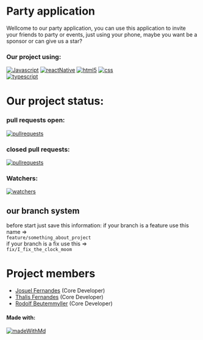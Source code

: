 # Party application

Wellcome to our party application, you can use this application to invite your friends to party or events, just using your phone, maybe you want be a sponsor or can give
us a star?  
### Our project using:   
[![Javascript](https://img.shields.io/badge/JavaScript-F7DF1E?style=for-the-badge&logo=javascript&logoColor=black)]()
[![reactNative](https://img.shields.io/badge/React_Native-20232A?style=for-the-badge&logo=react&logoColor=61DAFB)]() 
[![html5](https://img.shields.io/badge/HTML5-E34F26?style=for-the-badge&logo=html5&logoColor=white)]() 
[![css](https://img.shields.io/badge/CSS3-1572B6?style=for-the-badge&logo=css3&logoColor=white)]()  
[![typescript](https://img.shields.io/badge/TypeScript-007ACC?style=for-the-badge&logo=typescript&logoColor=white)]()

# Our project status:
 ### pull requests open:
   [![pullrequests](https://img.shields.io/github/issues-pr/{digitalheadhunt}/{projectEventosFront}.svg)]()
 ### closed pull requests:
   [![pullrequests](https://img.shields.io/github/issues-pr-closed/{digitalheadhunt}/{projectEventosFront}.svg)]()
 ### Watchers:
   [![watchers](https://img.shields.io/github/watchers/{digitalheadhunt}/{projectEventosFront}.svg)]()

## our branch system
 before start just save this information: 
  if your branch is a feature use this name =>  
  `feature/something_about_project`  
  if your branch is a fix use this =>  
  `fix/I_fix_the_clock_moom`  
 
 
 # Project members
  - [Josuel Fernandes](https://www.linkedin.com/in/josuel-fernandes-8313b8119/) (Core Developer)
  - [Thalis Fernandes](https://www.linkedin.com/in/thalis-fernandes-46a107207/)  (Core Developer)
  - [Rodolf Beutemmyller](https://www.linkedin.com/in/rodolf-beutemmyller-3a3276221/) (Core Developer)
 





#### Made with:
[![madeWithMd](https://img.shields.io/badge/Made%20with-Markdown-1f425f.svg)]()
